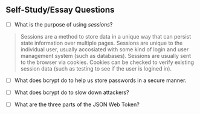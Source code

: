## Self-Study/Essay Questions

- [ ] What is the purpose of using _sessions_?

> Sessions are a method to store data in a unique way that can persist state information over multiple pages. Sessions are unique to the individual user, usually accosiated with some kind of login and user management system (such as databases). Sessions are usually sent to the browser via cookies. Cookies can be checked to verify existing session data (such as testing to see if the user is logined in).

- [ ] What does bcrypt do to help us store passwords in a secure manner.

- [ ] What does bcrypt do to slow down attackers?

- [ ] What are the three parts of the JSON Web Token?